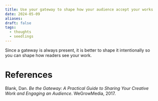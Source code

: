 ```yaml
---
title: Use your gateway to shape how your audience accept your works
date: 2024-05-09
aliases: 
draft: false
tags:
  - thoughts
  - seedlings
---
```

Since a gateway is always present, it is better to shape it intentionally so you can shape how readers see your work.

# References

Blank, Dan. _Be the Gateway: A Practical Guide to Sharing Your Creative Work and Engaging an Audience_. WeGrowMedia, 2017.